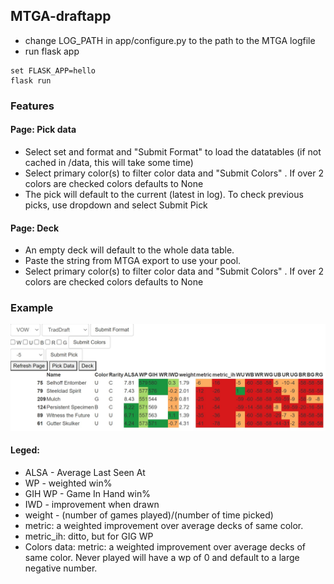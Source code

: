 ## MTGA-draftapp

- change LOG_PATH in app/configure.py to the path to the MTGA logfile
- run flask app

```
set FLASK_APP=hello
flask run
```

### Features
#### Page: Pick data
- Select set and format and "Submit Format" to load the datatables (if not cached in /data, this will take some time)
- Select primary color(s) to filter color data and "Submit Colors" . If over 2 colors are checked colors defaults to None
- The pick will default to the current (latest in log). To check previous picks, use dropdown and select Submit Pick

#### Page: Deck
- An empty deck will default to the whole data table.
- Paste the string from MTGA export to use your pool.
- Select primary color(s) to filter color data and "Submit Colors" . If over 2 colors are checked colors defaults to None


### Example
![Example view](example.jpg)

#### Leged:
- ALSA - Average Last Seen At
- WP - weighted win%
- GIH WP - Game In Hand win%
- IWD - improvement when drawn
- weight - (number of games played)/(number of time picked) 
- metric: a weighted improvement over average decks of same color.
- metric_ih: ditto, but for GIG WP
- Colors data: metric: a weighted improvement over average decks of same color. Never played will have a wp of 0 and default to a large negative number.




